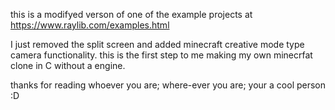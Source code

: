 this is a modifyed verson of one of the example projects at https://www.raylib.com/examples.html

I just removed the split screen and added minecraft creative mode type camera functionality.
this is the first step to me making my own minecrfat clone in C without a engine.

thanks for reading whoever you are; where-ever you are; your a cool person :D
